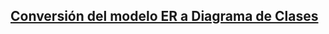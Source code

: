 ## [Conversión del modelo ER a Diagrama de Clases](https://github.com/user-attachments/assets/7ac8d0ef-3015-4ffc-a00b-0c7ac42db275)
